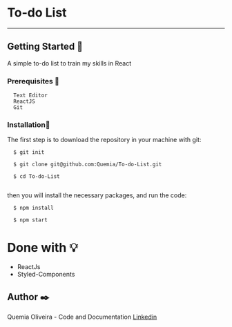 # To-do List

--------------------------

## Getting Started :rocket:

A simple to-do list to train my skills in React



### Prerequisites :page_with_curl:

  ```
    Text Editor
    ReactJS
    Git
  ```

### Installation:wrench:

The first step is to download the repository in your machine with git:

  ```shell
    $ git init

    $ git clone git@github.com:Quemia/To-do-List.git

    $ cd To-do-List
    
```
then you will install the necessary packages, and run the code:

```shell
  $ npm install
  
  $ npm start
```

# Done with :bulb:

  + ReactJs
  + Styled-Components
  

## Author :black_nib:

Quemia Oliveira - Code and Documentation [Linkedin](https://www.linkedin.com/in/quemia-caroline-alves-de-oliveira-635042209/)

  
  
  
